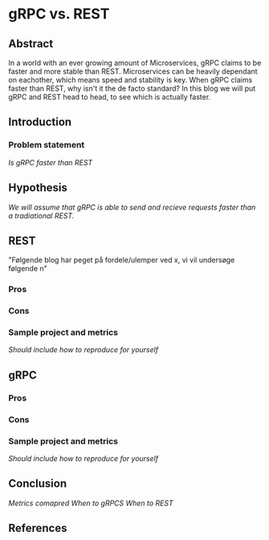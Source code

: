 # gRPC vs. REST

## Abstract
In a world with an ever growing amount of Microservices, gRPC claims to be faster and more stable than REST. Microservices can be heavily dependant on eachother, which means speed and stability is key. When gRPC claims faster than REST, why isn't it the de facto standard? In this blog we will put gRPC and REST head to head, to see which is actually faster.

## Introduction

### Problem statement
*Is gRPC faster than REST*

## Hypothesis
*We will assume that gRPC is able to send and recieve requests faster than a tradiational REST.*

## REST
"Følgende blog har peget på fordele/ulemper ved x, vi vil undersøge følgende n"
### Pros

### Cons

### Sample project and metrics
_Should include how to reproduce for yourself_

## gRPC

### Pros

### Cons

### Sample project and metrics
_Should include how to reproduce for yourself_

## Conclusion
_Metrics comapred_
_When to gRPCS_
_When to REST_

## References


